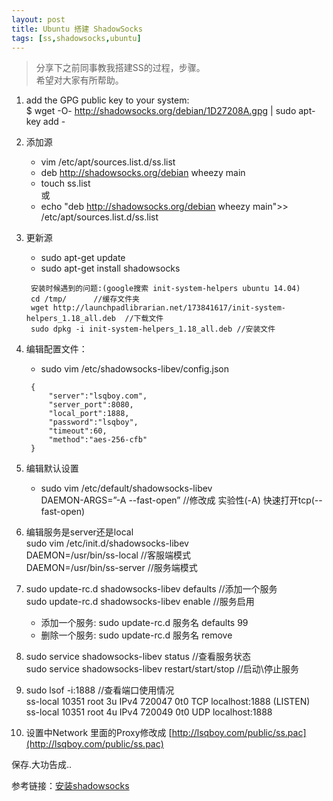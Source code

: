 ```yaml
---
layout: post
title: Ubuntu 搭建 ShadowSocks
tags: [ss,shadowsocks,ubuntu]
---
```


> 分享下之前同事教我搭建SS的过程，步骤。  
  希望对大家有所帮助。


1. add the GPG public key to your system:  
   $ wget -O- http://shadowsocks.org/debian/1D27208A.gpg | sudo apt-key add -

2. 添加源  
   - vim /etc/apt/sources.list.d/ss.list
   - deb http://shadowsocks.org/debian wheezy main
   - touch ss.list  
   或  
   - echo "deb http://shadowsocks.org/debian wheezy main">> /etc/apt/sources.list.d/ss.list  

3. 更新源 
    - sudo apt-get update    
    - sudo apt-get install shadowsocks 

    > 
        安装时候遇到的问题:(google搜索 init-system-helpers ubuntu 14.04)  
        cd /tmp/      //缓存文件夹  
        wget http://launchpadlibrarian.net/173841617/init-system-helpers_1.18_all.deb  //下载文件  
        sudo dpkg -i init-system-helpers_1.18_all.deb //安装文件
4. 编辑配置文件：  
   - sudo vim /etc/shadowsocks-libev/config.json  
   
   >
        {  
            "server":"lsqboy.com",  
            "server_port":8080,    
            "local_port":1888,    
            "password":"lsqboy",   
            "timeout":60,  
            "method":"aes-256-cfb"    
        }  
    
5. 编辑默认设置  
   - sudo vim /etc/default/shadowsocks-libev   
   DAEMON-ARGS=”-A --fast-open”   //修改成 实验性(-A)  快速打开tcp(--fast-open)

6. 编辑服务是server还是local   
   sudo vim /etc/init.d/shadowsocks-libev  
   DAEMON=/usr/bin/ss-local  //客服端模式  
   DAEMON=/usr/bin/ss-server  //服务端模式

7. sudo update-rc.d shadowsocks-libev defaults //添加一个服务   
   sudo update-rc.d shadowsocks-libev enable //服务启用
   - 添加一个服务: sudo update-rc.d 服务名 defaults 99  
   - 删除一个服务: sudo update-rc.d 服务名 remove
   
8. sudo service shadowsocks-libev status //查看服务状态  
   sudo service shadowsocks-libev restart/start/stop //启动\停止服务

9. sudo lsof -i:1888 //查看端口使用情况  
   ss-local 10351   root    3u  IPv4 720047      0t0  TCP localhost:1888 (LISTEN)  
   ss-local 10351   root    4u  IPv4 720049      0t0  UDP localhost:1888 

10. 设置中Network 里面的Proxy修改成  [http://lsqboy.com/public/ss.pac](http://lsqboy.com/public/ss.pac)

保存.大功告成..

参考链接：[安装shadowsocks](https://shadowsocks.org/en/download/servers.html)



